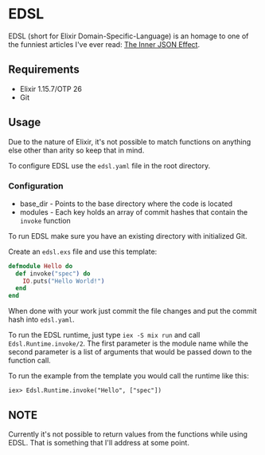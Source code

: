 # EDSL
EDSL (short for Elixir Domain-Specific-Language) is an homage to one of the funniest articles I've ever read: [The Inner JSON Effect](https://thedailywtf.com/articles/the-inner-json-effect).

## Requirements
- Elixir 1.15.7/OTP 26
- Git

## Usage
Due to the nature of Elixir, it's not possible to match functions on anything else other than arity so keep that in mind.

To configure EDSL use the `edsl.yaml` file in the root directory.
### Configuration
- base_dir - Points to the base directory where the code is located
- modules - Each key holds an array of commit hashes that contain the `invoke` function

To run EDSL make sure you have an existing directory with initialized Git.

Create an `edsl.exs` file and use this template:
```elixir
defmodule Hello do
  def invoke("spec") do
    IO.puts("Hello World!")
  end
end
```
When done with your work just commit the file changes and put the commit hash into `edsl.yaml`.

To run the EDSL runtime, just type `iex -S mix run` and call `Edsl.Runtime.invoke/2`.
The first parameter is the module name while the second parameter is a list of arguments that would be passed down to the function call.

To run the example from the template you would call the runtime like this:
```
iex> Edsl.Runtime.invoke("Hello", ["spec"])
```

## NOTE
Currently it's not possible to return values from the functions while using EDSL. That is something that I'll address at some point.
